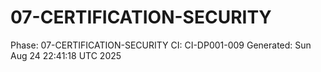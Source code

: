 # 07-CERTIFICATION-SECURITY
Phase: 07-CERTIFICATION-SECURITY
CI: CI-DP001-009
Generated: Sun Aug 24 22:41:18 UTC 2025
